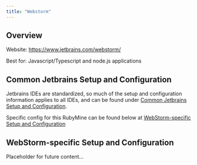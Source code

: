 ```yaml
---
title: "Webstorm"
---
```


## Overview

Website: https://www.jetbrains.com/webstorm/

Best for: Javascript/Typescript and node.js applications

## Common Jetbrains Setup and Configuration

Jetbrains IDEs are standardized, so much of the setup and configuration information applies to all IDEs, and can be found under [Common Jetbrains Setup and Configuration](../setup-and-config).

Specific config for this RubyMine can be found below at [WebStorm-specific Setup and Configuration](webstorm-specific-setup-and-config)

## WebStorm-specific Setup and Configuration

Placeholder for future content...
